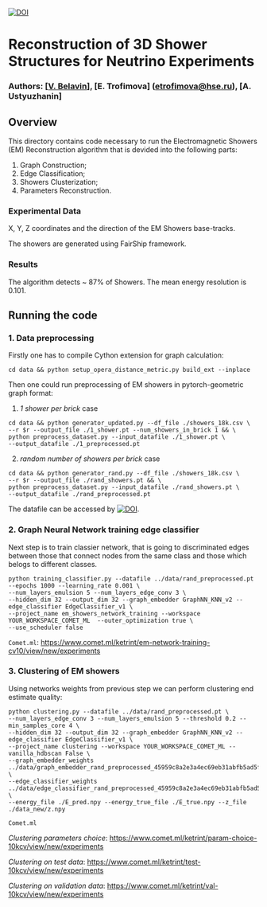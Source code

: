 [![DOI](https://zenodo.org/badge/367627429.svg)](https://zenodo.org/badge/latestdoi/367627429)

# Reconstruction of 3D Shower Structures for Neutrino Experiments

### Authors: [[V. Belavin](https://gitlab.com/SchattenGenie)], [E. Trofimova] (etrofimova@hse.ru), [A. Ustyuzhanin]

## Overview

This directory contains code necessary to run the Electromagnetic Showers (EM) Reconstruction algorithm that is devided into the following parts:
1) Graph Construction;
2) Edge Classification;
3) Showers Clusterization;
4) Parameters Reconstruction.

### Experimental Data

X, Y, Z coordinates and the direction of the EM Showers base-tracks. 

The showers are generated using FairShip framework. 

### Results

The algorithm detects ~ 87% of Showers. The mean energy resolution is 0.101. 


## Running the code

### 1. Data preprocessing

Firstly one has to compile Cython extension for graph calculation:

```
cd data && python setup_opera_distance_metric.py build_ext --inplace
```
Then one could run preprocessing of EM showers in pytorch-geometric graph format:

1) *1 shower per brick* case
```
cd data && python generator_updated.py --df_file ./showers_18k.csv \
--r $r --output_file ./1_shower.pt --num_showers_in_brick 1 && \
python preprocess_dataset.py --input_datafile ./1_shower.pt \
--output_datafile ./1_preprocessed.pt
```
2) *random number of showers per brick* case
```
cd data && python generator_rand.py --df_file ./showers_18k.csv \
--r $r --output_file ./rand_showers.pt && \
python preprocess_dataset.py --input_datafile ./rand_showers.pt \
--output_datafile ./rand_preprocessed.pt
```
The datafile can be accessed by <a href="https://doi.org/10.5281/zenodo.5570901"><img src="https://zenodo.org/badge/DOI/10.5281/zenodo.5570901.svg" alt="DOI"></a>.

### 2. Graph Neural Network training edge classifier

Next step is to train classier network, that is going to discriminated edges between those that connect nodes from the same class and those which belogs to different classes.

```
python training_classifier.py --datafile ../data/rand_preprocessed.pt --epochs 1000 --learning_rate 0.001 \
--num_layers_emulsion 5 --num_layers_edge_conv 3 \
--hidden_dim 32 --output_dim 32 --graph_embedder GraphNN_KNN_v2 --edge_classifier EdgeClassifier_v1 \
--project_name em_showers_network_training --workspace YOUR_WORKSPACE_COMET_ML  --outer_optimization true \
--use_scheduler false
```

```Comet.ml```: https://www.comet.ml/ketrint/em-network-training-cv10/view/new/experiments 

### 3. Clustering of EM showers

Using networks weights from previous step we can perform clustering end estimate quality:

```
python clustering.py --datafile ../data/rand_preprocessed.pt \
--num_layers_edge_conv 3 --num_layers_emulsion 5 --threshold 0.2 --min_samples_core 4 \
--hidden_dim 32 --output_dim 32 --graph_embedder GraphNN_KNN_v2 --edge_classifier EdgeClassifier_v1 \
--project_name clustering --workspace YOUR_WORKSPACE_COMET_ML --vanilla_hdbscan False \
--graph_embedder_weights ../data/graph_embedder_rand_preprocessed_45959c8a2e3a4ec69eb31abfb5ad5f54.pt \
--edge_classifier_weights ../data/edge_classifier_rand_preprocessed_45959c8a2e3a4ec69eb31abfb5ad5f54.pt \
--energy_file ./E_pred.npy --energy_true_file ./E_true.npy --z_file ./data_new/z.npy
```
```Comet.ml```

*Clustering parameters choice*: https://www.comet.ml/ketrint/param-choice-10kcv/view/new/experiments

*Clustering on test data*: https://www.comet.ml/ketrint/test-10kcv/view/new/experiments

*Clustering on validation data*: https://www.comet.ml/ketrint/val-10kcv/view/new/experiments




